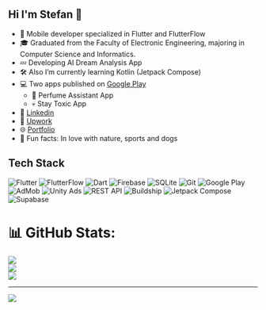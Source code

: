 ## Hi I'm Stefan 👋





- 📱 Mobile developer specialized in Flutter and FlutterFlow
- 🎓 Graduated from the Faculty of Electronic Engineering, majoring in Computer Science and Informatics.
- 💤 Developing AI Dream Analysis App
- 🛠️ Also I’m currently learning Kotlin (Jetpack Compose)
- 💻 Two apps published on [Google Play](https://play.google.com/store/apps/developer?id=Stefan+Vasov) 
   - 🧴 Perfume Assistant App
   - 💀 Stay Toxic App
- 🔗 [Linkedin](https://www.linkedin.com/in/vasov/)
- 👔 [Upwork](https://www.upwork.com/freelancers/stefanvasov)
- 🌐 [Portfolio](https://vasov97.github.io/)
- 🧡 Fun facts: In love with nature, sports and dogs

## Tech Stack

![Flutter](https://img.shields.io/badge/Flutter-%2302569B.svg?style=for-the-badge&logo=flutter&logoColor=white)
![FlutterFlow](https://img.shields.io/badge/FlutterFlow-%23640082.svg?style=for-the-badge&logo=flutter&logoColor=white)
![Dart](https://img.shields.io/badge/Dart-%230175C2.svg?style=for-the-badge&logo=dart&logoColor=white)
![Firebase](https://img.shields.io/badge/Firebase-%23FFCA28.svg?style=for-the-badge&logo=firebase&logoColor=black)
![SQLite](https://img.shields.io/badge/SQLite-%23003B57.svg?style=for-the-badge&logo=sqlite&logoColor=white)
![Git](https://img.shields.io/badge/Git-%23F05032.svg?style=for-the-badge&logo=git&logoColor=white)
![Google Play](https://img.shields.io/badge/Google%20Play-%2300C853.svg?style=for-the-badge&logo=google-play&logoColor=white)
![AdMob](https://img.shields.io/badge/AdMob-%23EA4335.svg?style=for-the-badge&logo=googleads&logoColor=white)
![Unity Ads](https://img.shields.io/badge/Unity%20Ads-%23000000.svg?style=for-the-badge&logo=unity&logoColor=white)
![REST API](https://img.shields.io/badge/REST--API-%23000000.svg?style=for-the-badge&logo=postman&logoColor=white)
![Buildship](https://img.shields.io/badge/Buildship-%2300A78E.svg?style=for-the-badge&logo=gradle&logoColor=white)
![Jetpack Compose](https://img.shields.io/badge/Kotlin-%230095D5.svg?style=for-the-badge&logo=kotlin&logoColor=white)
![Supabase](https://img.shields.io/badge/Supabase-%233ECF8E.svg?style=for-the-badge&logo=supabase&logoColor=black)

# 📊 GitHub Stats:
![](https://github-readme-stats.vercel.app/api?username=vasov97&theme=tokyonight&hide_border=false&include_all_commits=false&count_private=false)<br/>
![](https://github-readme-streak-stats.herokuapp.com/?user=vasov97&theme=tokyonight&hide_border=false)<br/>
![](https://github-readme-stats.vercel.app/api/top-langs/?username=vasov97&theme=tokyonight&hide_border=false&include_all_commits=false&count_private=false&layout=compact)

---
[![](https://visitcount.itsvg.in/api?id=vasov97&icon=0&color=0)](https://visitcount.itsvg.in)



